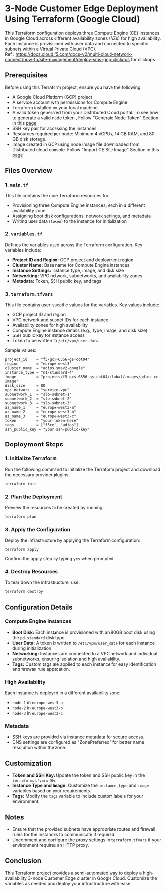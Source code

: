 # 3-Node Customer Edge Deployment Using Terraform (Google Cloud)

This Terraform configuration deploys three Compute Engine (CE) instances in Google Cloud across different availability zones (AZs) for high availability. Each instance is provisioned with user data and connected to specific subnets within a Virtual Private Cloud (VPC).  
Ref : https://docs.cloud.f5.com/docs-v2/multi-cloud-network-connect/how-to/site-management/deploy-sms-gcp-clickops for clickops

## Prerequisites

Before using this Terraform project, ensure you have the following:
- A Google Cloud Platform (GCP) project
- A service account with permissions for Compute Engine
- Terraform installed on your local machine
- A valid token generated from your Distributed Cloud portal. To see how to generate a valid node token , Follow "Generate Node Token" Section in this [page](https://docs.cloud.f5.com/docs-v2/multi-cloud-network-connect/how-to/site-management/deploy-sms-gcp-clickops)
- SSH key pair for accessing the instances
- Resources required per node: Minimum 4 vCPUs, 14 GB RAM, and 80 GB disk storage.
- Image created in GCP using node image file downloaded from Distributed cloud console. Follow "Import CE Site Image" Section in this [page](https://docs.cloud.f5.com/docs-v2/multi-cloud-network-connect/how-to/site-management/deploy-sms-gcp-clickops)

## Files Overview

### 1. `main.tf`

This file contains the core Terraform resources for:
- Provisioning three Compute Engine instances, each in a different availability zone
- Assigning boot disk configurations, network settings, and metadata
- Writing user data (`token`) to the instance for initialization

### 2. `variables.tf`

Defines the variables used across the Terraform configuration. Key variables include:
- **Project ID and Region:** GCP project and deployment region
- **Cluster Name:** Base name for Compute Engine instances
- **Instance Settings:** Instance type, image, and disk size
- **Networking:** VPC network, subnetworks, and availability zones
- **Metadata:** Token, SSH public key, and tags

### 3. `terraform.tfvars`

This file contains user-specific values for the variables. Key values include:
- GCP project ID and region
- VPC network and subnet IDs for each instance
- Availability zones for high availability
- Compute Engine instance details (e.g., type, image, and disk size)
- SSH public key for instance access
- Token to be written to `/etc/vpm/user_data`

Sample values:
```hcl
project_id    = "f5-gcs-6556-gs-cot04"
region        = "europe-west3"
cluster_name  = "adios-smsv2-google"
instance_type = "n1-standard-4"
image         = "projects/f5-gcs-6556-gs-cot04/global/images/adios-ce-image"
disk_size     = 80
vpc_network   = "service-vpc"
subnetwork_1  = "slo-subnet-1"
subnetwork_2  = "slo-subnet-2"
subnetwork_3  = "slo-subnet-3"
az_name_1     = "europe-west3-a"
az_name_2     = "europe-west3-b"
az_name_3     = "europe-west3-c"
token         = "your-token-here"
tags          = ["f5ce", "adios"]
ssh_public_key = "your-ssh-public-key"
```

## Deployment Steps

### 1. Initialize Terraform
Run the following command to initialize the Terraform project and download the necessary provider plugins:
```bash
terraform init
```

### 2. Plan the Deployment
Preview the resources to be created by running:
```bash
terraform plan
```

### 3. Apply the Configuration
Deploy the infrastructure by applying the Terraform configuration:
```bash
terraform apply
```
Confirm the apply step by typing `yes` when prompted.

### 4. Destroy Resources
To tear down the infrastructure, use:
```bash
terraform destroy
```

## Configuration Details

### Compute Engine Instances
- **Boot Disk:** Each instance is provisioned with an 80GB boot disk using the `pd-standard` disk type.
- **User Data:** A token is written to `/etc/vpm/user_data` for each instance during initialization.
- **Networking:** Instances are connected to a VPC network and individual subnetworks, ensuring isolation and high availability.
- **Tags:** Custom tags are applied to each instance for easy identification and firewall rule application.

### High Availability
Each instance is deployed in a different availability zone:
- `node-1` in `europe-west3-a`
- `node-2` in `europe-west3-b`
- `node-3` in `europe-west3-c`

### Metadata
- SSH keys are provided via instance metadata for secure access.
- DNS settings are configured as "ZonePreferred" for better name resolution within the zone.

## Customization
- **Token and SSH Key:** Update the token and SSH public key in the `terraform.tfvars` file.
- **Instance Type and Image:** Customize the `instance_type` and `image` variables based on your requirements.
- **Tags:** Modify the `tags` variable to include custom labels for your environment.

## Notes
- Ensure that the provided subnets have appropriate routes and firewall rules for the instances to communicate if required.
- Uncomment and configure the proxy settings in `terraform.tfvars` if your environment requires an HTTP proxy.

## Conclusion
This Terraform project provides a semi-automated way to deploy a high-availability 3-node Customer Edge cluster in Google Cloud. Customize the variables as needed and deploy your infrastructure with ease.
